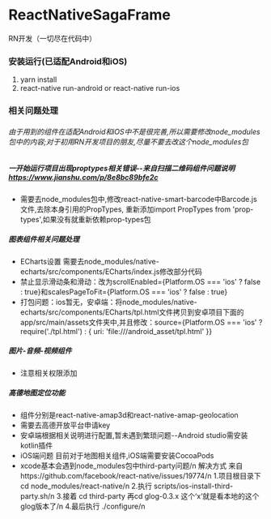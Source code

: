 # ReactNativeSagaFrame
RN开发（一切尽在代码中）
### 安装运行(已适配Android和iOS)
1.    yarn install
2.    react-native run-android or react-native run-ios 
### 相关问题处理
###### 由于用到的组件在适配Android和iOS中不是很完善,所以需要修改node_modules包中的内容;对于初用RN开发项目的朋友,尽量不要去改这个node_modules包
        
##### 一开始运行项目出现proptypes相关错误--来自扫描二维码组件问题说明 https://www.jianshu.com/p/8e8bc89bfe2c
* 需要去node_modules包中,修改react-native-smart-barcode中Barcode.js文件,去除本身引用的PropTypes,
  重新添加import PropTypes from 'prop-types',如果没有就重新依赖prop-types包
  
##### 图表组件相关问题处理
* ECharts设置 需要去node_modules/native-echarts/src/components/ECharts/index.js修改部分代码
* 禁止显示滑动条和滑动：改为scrollEnabled={Platform.OS === 'ios' ? false : true}和scalesPageToFit={Platform.OS === 'ios' ? false : true}
* 打包问题：ios暂无，安卓端：将node_modules/native-echarts/src/components/ECharts/tpl.html文件拷贝到安卓项目下面的app/src/main/assets文件夹中,并且修改：source={Platform.OS === 'ios' ? require('./tpl.html') : { uri: 'file:///android_asset/tpl.html' }}

##### 图片-音频-视频组件
* 注意相关权限添加
##### 高德地图定位功能
* 组件分别是react-native-amap3d和react-native-amap-geolocation
* 需要去高德开放平台申请key
* 安卓端根据相关说明进行配置,暂未遇到繁琐问题--Android studio需安装kotlin插件
* iOS端问题  目前对于地图相关组件,iOS端需要安装CocoaPods 
* xcode基本会遇到node_modules包中third-party问题/n
   解决方式 来自https://github.com/facebook/react-native/issues/19774/n
    1.项目根目录下cd node_modules/react-native/n
    2.执行 scripts/ios-install-third-party.sh/n
    3.接着 cd third-party 再cd glog-0.3.x  这个‘x‘就是看本地的这个glog版本了/n
    4.最后执行 ./configure/n


    

    
